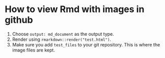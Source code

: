 # How to view Rmd with images in github

1. Choose `output: md_document` as the output type.
2. Render using `rmarkdown::render("test.html")`.
3. Make sure you add `test_files` to your git repository. This is where the
   image files are kept.

<!-- -->
